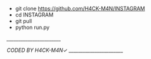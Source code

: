 * git clone https://github.com/H4CK-M4N/INSTAGRAM
* cd INSTAGRAM
* git pull
* python run.py





*_______________________*

   *CODED BY H4CK-M4N*✓
*_______________________*



